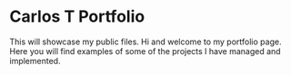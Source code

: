 # Carlos T Portfolio
This will showcase my public files. 
Hi and welcome to my portfolio page. Here you will find examples of some of the projects I have managed and implemented. 
